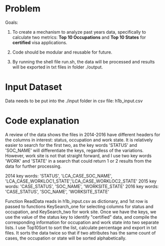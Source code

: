 # Problem

Goals:
1) To create a mechanism to analyze past years data, specifically to calculate two metrics: **Top 10 Occupations** and **Top 10 States** for **certified** visa applications.

2) Code should be modular and reusable for future. 

3) By running the shell file run.sh, the data will be processed and results will be exported in txt files in folder ./output. 


# Input Dataset

Data needs to be put into the ./input folder in csv file: h1b_input.csv

# Code explanation

A review of the data shows the files in 2014-2016 have different headers for the columns in interest: status, occupation and work state. It is relatively easier to search for the first two, as the key words 'STATUS' and 'SOC_NAME' will differentiate the keys, regardless of the variations. However, work site is not that straight forward, and I use two key words 'WORK' and 'STATE' in a search that could return 1 or 2 results from the data for further processing.

2014 key words: 'STATUS', 'LCA_CASE_SOC_NAME', 'LCA_CASE_WORKLOC1_STATE','LCA_CASE_WORKLOC2_STATE'
2015 key words: 'CASE_STATUS', 'SOC_NAME', 'WORKSITE_STATE'
2016 key words: 'CASE_STATUS', 'SOC_NAME', 'WORKSITE_STATE'

Function ReadData reads in h1b_input.csv as dictionary, and 1st row is passed to functions KeySearch_one for selecting columns for status and occupation, and KeySearch_two for work site. Once we have the keys, we use the value of the status key to identify "certified" data, and compile the corresponding information for occupation and work state into two separate lists. I use Top10Sort to sort the list, calculate percentage and export in txt files. It sorts the data twice so that if two attributes has the same count of cases, the occupation or state will be sorted alphabetically.      
  
